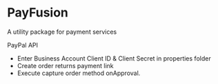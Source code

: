 # PayFusion
A utility package for payment services

PayPal API
- Enter Business Account Client ID & Client Secret in properties folder
- Create order returns payment link
- Execute capture order method onApproval.

